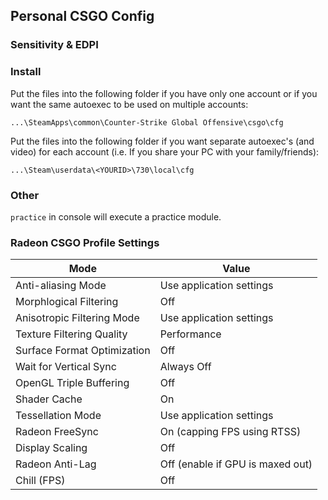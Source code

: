 ## Personal CSGO Config


### Sensitivity & EDPI

 

### Install
Put the files into the following folder if you have only one account or if you want the same autoexec to be used on multiple accounts:
```
...\SteamApps\common\Counter-Strike Global Offensive\csgo\cfg
```

Put the files into the following folder if you want separate autoexec's (and video) for each account (i.e. If you share your PC with your family/friends):
```
...\Steam\userdata\<YOURID>\730\local\cfg
```

### Other
`practice` in console will execute a practice module.


### Radeon CSGO Profile Settings
| Mode                         | Value                            	|
|-----------------------------	|----------------------------------	|
| Anti-aliasing Mode          	| Use application settings         	|
| Morphlogical Filtering      	| Off                              	|
| Anisotropic Filtering Mode  	| Use application settings         	|
| Texture Filtering Quality   	| Performance                      	|
| Surface Format Optimization 	| Off                              	|
| Wait for Vertical Sync      	| Always Off                       	|
| OpenGL Triple Buffering     	| Off                              	|
| Shader Cache                	| On                               	|
| Tessellation Mode           	| Use application settings         	|
| Radeon FreeSync             	| On (capping FPS using RTSS)      	|
| Display Scaling             	| Off                              	|
| Radeon Anti-Lag             	| Off (enable if GPU is maxed out) 	|
| Chill (FPS)                 	| Off                              	|
